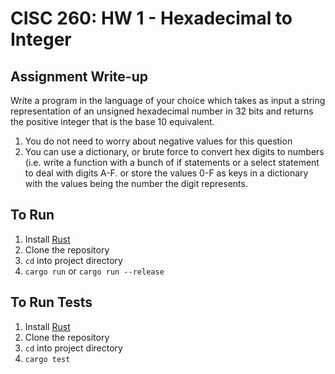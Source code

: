 # CISC 260: HW 1 - Hexadecimal to Integer

## Assignment Write-up

Write a program in the language of your choice which takes as input a string representation of an
unsigned hexadecimal number in 32 bits and returns the positive integer that is the base 10
equivalent.

1. You do not need to worry about negative values for this question
2. You can use a dictionary, or brute force to convert hex digits to numbers (i.e. write a function
with a bunch of if statements or a select statement to deal with digits A-F. or store the values
0-F as keys in a dictionary with the values being the number the digit represents.

## To Run

1. Install [Rust](https://www.rust-lang.org/learn/get-started)
2. Clone the repository
3. `cd` into project directory
4. `cargo run` or `cargo run --release`

## To Run Tests

1. Install [Rust](https://www.rust-lang.org/learn/get-started)
2. Clone the repository
3. `cd` into project directory
4. `cargo test`
